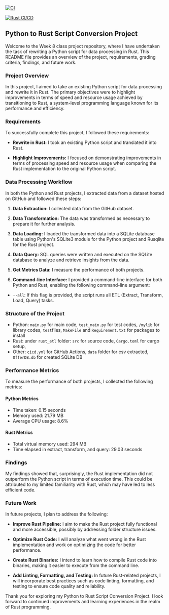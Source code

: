 [![CI](https://github.com/nogibjj/mini-project5-lisa/actions/workflows/cicd.yml/badge.svg?branch=main)](https://github.com/nogibjj/mini-project5-lisa/actions/workflows/cicd.yml)

[![Rust CI/CD](https://github.com/nogibjj/lisa-mini-project-8/actions/workflows/rust-cicd.yml/badge.svg)](https://github.com/nogibjj/lisa-mini-project-8/actions/workflows/rust-cicd.yml)

## Python to Rust Script Conversion Project

Welcome to the Week 8 class project repository, where I have undertaken the task of rewriting a Python script for data processing in Rust. This README file provides an overview of the project, requirements, grading criteria, findings, and future work.

### Project Overview

In this project, I aimed to take an existing Python script for data processing and rewrite it in Rust. The primary objectives were to highlight improvements in terms of speed and resource usage achieved by transitioning to Rust, a system-level programming language known for its performance and efficiency.

### Requirements

To successfully complete this project, I followed these requirements:

- **Rewrite in Rust:** I took an existing Python script and translated it into Rust.

- **Highlight Improvements:** I focused on demonstrating improvements in terms of processing speed and resource usage when comparing the Rust implementation to the original Python script.


### Data Processing Workflow

In both the Python and Rust projects, I extracted data from a dataset hosted on GitHub and followed these steps:

1. **Data Extraction:** I collected data from the GitHub dataset.

2. **Data Transformation:** The data was transformed as necessary to prepare it for further analysis.

3. **Data Loading:** I loaded the transformed data into a SQLite database table using Python's SQLite3 module for the Python project and Rusqlite for the Rust project.
   
4.  **Data Query:** SQL queries were written and executed on the SQLite database to analyze and retrieve insights from the data.

5. **Get Metrics Data:** I measure the performance of both projects.

6.  **Command-line Interface:** I provided a command-line interface for both Python and Rust, enabling the following command-line argument:

   - `--all`: If this flag is provided, the script runs all ETL (Extract, Transform, Load, Query) tasks.


### Structure of the Project
* Python: `main.py` for main code, `test_main.py` for test codes, `/mylib` for library codes, `test`files, `MakeFile` and `Requirement.txt` for packages to install
* Rust: under `rust_etl` folder: `src` for source code, `Cargo.toml` for cargo setup, 
* Other: `cicd.yml` for GitHub Actions, `data` folder for csv extracted, `OfferDB.db` for created SQLite DB

### Performance Metrics

To measure the performance of both projects, I collected the following metrics:

#### Python Metrics

- Time taken: 0.15 seconds
- Memory used: 21.79 MB
- Average CPU usage: 8.6%

#### Rust Metrics

- Total virtual memory used: 294 MB
- Time elapsed in extract, transform, and query: 29.03 seconds

### Findings

My findings showed that, surprisingly, the Rust implementation did not outperform the Python script in terms of execution time. This could be attributed to my limited familiarity with Rust, which may have led to less efficient code.

### Future Work

In future projects, I plan to address the following:

- **Improve Rust Pipeline:** I aim to make the Rust project fully functional and more accessible, possibly by addressing folder structure issues.

- **Optimize Rust Code:** I will analyze what went wrong in the Rust implementation and work on optimizing the code for better performance.

- **Create Rust Binaries:** I intend to learn how to compile Rust code into binaries, making it easier to execute from the command line.

- **Add Linting, Formatting, and Testing:** In future Rust-related projects, I will incorporate best practices such as code linting, formatting, and testing to ensure code quality and reliability.

Thank you for exploring my Python to Rust Script Conversion Project. I look forward to continued improvements and learning experiences in the realm of Rust programming.


